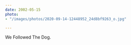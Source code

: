 ```yaml
---
date: 2002-05-15
photo:
- "/images/photos/2020-09-14-12448952_24d8bf9263_o.jpg"

---
```

We Followed The Dog. 